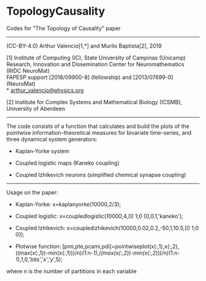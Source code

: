 # TopologyCausality
Codes for "The Topology of Causality" paper



--------------------------------

(CC-BY-4.0) Arthur Valencio[1,\*] and Murilo Baptista[2], 2019

[1] Institute of Computing (IC), State University of Campinas (Unicamp) \
    Research, Innovation and Dissemination Center for Neuromathematics (RIDC NeuroMat)\
    FAPESP support [2018/09900-8] (fellowship) and [2013/07699-0] (NeuroMat) \
    * arthur_valencio@physics.org
    
[2] Institute for Complex Systems and Mathematical Biology (ICSMB), University of Aberdeen

---------------------------------

The code consists of a function that calculates and build the plots of the pointwise information-theoretical measures for bivariate time-series, and three dynamical system generators:

 - Kaplan-Yorke system
 
 - Coupled logistic maps (Kaneko coupling)
 
 - Coupled Izhikevich neurons (simplified chemical synapse coupling)

----------------------------------

Usage on the paper:

 - Kaplan-Yorke: x=kaplanyorke(10000,2/3);
 
 - Coupled logistic: x=coupledlogistic(10000,4,[0 1;0 0],0.1,'kaneko');
 
 - Coupled Izhikevich: x=coupledizhikevich(10000,0.02,0.2,-50,1,10.5,[0 1;0 0]);

 - Plotwise function: [pmi,pte,pcami,pdi]=pointwiseplot(x(:,1),x(:,2),((max(x(:,1))-min(x(:,1)))/n)*(1:n-1),((max(x(:,2))-min(x(:,2)))/n)*(1:n-1),1,0,'bits','x','y',5);
 
 where n is the number of partitions in each variable
